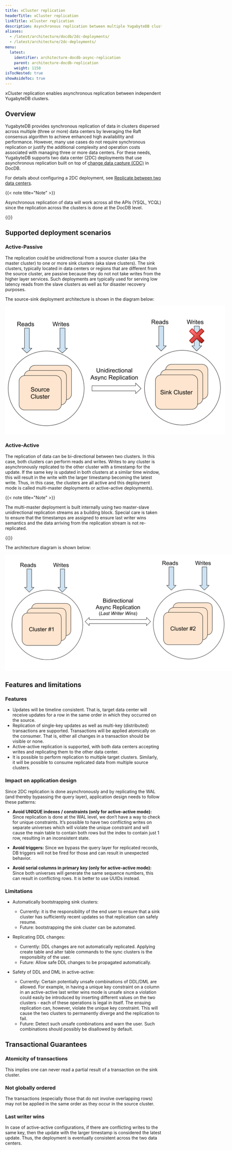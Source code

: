 ```yaml
---
title: xCluster replication
headerTitle: xCluster replication
linkTitle: xCluster replication
description: Asynchronous replication between multiple YugabyteDB clusters.
aliases:
  - /latest/architecture/docdb/2dc-deployments/
  - /latest/architecture/2dc-deployments/
menu:
  latest:
    identifier: architecture-docdb-async-replication
    parent: architecture-docdb-replication
    weight: 1150
isTocNested: true
showAsideToc: true
---
```


xCluster replication enables asynchronous replication between independent YugabyteDB clusters.

## Overview

YugabyteDB provides synchronous replication of data in clusters dispersed across multiple (three or more) data centers by leveraging the Raft consensus algorithm to achieve enhanced high availability and performance. However, many use cases do not require synchronous replication or justify the additional complexity and operation costs associated with managing three or more data centers. For these needs, YugabyteDB supports two data center (2DC) deployments that use asynchronous replication built on top of [change data capture (CDC)](../change-data-capture) in DocDB.

For details about configuring a 2DC deployment, see [Replicate between two data centers](../../../deploy/multi-dc/2dc-deployment).


{{< note title="Note" >}}

Asynchronous replication of data will work across all the APIs (YSQL, YCQL) since the replication across the clusters is done at the DocDB level. 

{{</note >}}

## Supported deployment scenarios

### Active-Passive

The replication could be unidirectional from a source cluster (aka the master cluster) to one or more sink clusters (aka slave clusters). The sink clusters, typically located in data centers or regions that are different from the source cluster, are passive because they do not not take writes from the higher layer services. Such deployments are typically used for serving low latency reads from the slave clusters as well as for disaster recovery purposes.

The source-sink deployment architecture is shown in the diagram below:

<img src="https://github.com/yugabyte/yugabyte-db/raw/master/architecture/design/images/2DC-source-sink-deployment.png" style="max-width:750px;"/>

### Active-Active

The replication of data can be bi-directional between two clusters. In this case, both clusters can perform reads and writes. Writes to any cluster is asynchronously replicated to the other cluster with a timestamp for the update. If the same key is updated in both clusters at a similar time window, this will result in the write with the larger timestamp becoming the latest write. Thus, in this case, the clusters are all active and this deployment mode is called multi-master deployments or active-active deployments).

{{< note title="Note" >}}

The multi-master deployment is built internally using two master-slave unidirectional replication streams as a building block. Special care is taken to ensure that the timestamps are assigned to ensure last writer wins semantics and the data arriving from the replication stream is not re-replicated. 

{{</note >}}

The architecture diagram is shown below:

<img src="https://github.com/yugabyte/yugabyte-db/raw/master/architecture/design/images/2DC-multi-master-deployment.png" style="max-width:750px;"/>


## Features and limitations

### Features

* Updates will be timeline consistent. That is, target data center will receive updates for a row in the same order in which they occurred on the source.
* Replication of single-key updates as well as multi-key (distributed) transactions are supported. Transactions will be applied atomically on the consumer. That is, either all changes in a transaction should be visible or none.
* Active-active replication is supported, with both data centers accepting writes and replicating them to the other data center.
* It is possible to perform replication to multiple target clusters. Similarly, it will be possible to consume replicated data from multiple source clusters.


### Impact on application design

Since 2DC replication is done asynchronously and by replicating the WAL (and thereby bypassing the query layer), application design needs to follow these patterns:

* **Avoid UNIQUE indexes / constraints (only for active-active mode):** Since replication is done at the WAL level, we don’t have a way to check for unique constraints. It’s possible to have two conflicting writes on separate universes which will violate the unique constraint and will cause the main table to contain both rows but the index to contain just 1 row, resulting in an inconsistent state.

* **Avoid triggers:** Since we bypass the query layer for replicated records, DB triggers will not be fired for those and can result in unexpected behavior.

* **Avoid serial columns in primary key (only for active-active mode):** Since both universes will generate the same sequence numbers, this can result in conflicting rows. It is better to use UUIDs instead.


### Limitations

* Automatically bootstrapping sink clusters:
    * Currently: it is the responsibility of the end user to ensure that a sink cluster has sufficiently recent updates so that replication can safely resume.
    * Future: bootstrapping the sink cluster can be automated.

* Replicating DDL changes:
    * Currently: DDL changes are not automatically replicated. Applying create table and alter table commands to the sync clusters is the responsibiity of the user.
    * Future: Allow safe DDL changes to be propagated automatically.

* Safety of DDL and DML in active-active:
    * Currently: Certain potentially unsafe combinations of DDL/DML are allowed. For example, in having a unique key constraint on a column in an active-active last writer wins mode is unsafe since a violation could easily be introduced by inserting different values on the two clusters - each of these operations is legal in itself. The ensuing replication can, however, violate the unique key constraint. This will cause the two clusters to permanently diverge and the replication to fail.
    * Future: Detect such unsafe combinations and warn the user. Such combinations should possibly be disallowed by default.


## Transactional Guarantees

### Atomicity of transactions
This implies one can never read a partial result of a transaction on the sink cluster.

### Not globally ordered
The transactions (especially those that do not involve overlapping rows) may not be applied in the same order as they occur in the source cluster.

### Last writer wins
In case of active-active configurations, if there are conflicting writes to the same key, then the update with the larger timestamp is considered the latest update. Thus, the deployment is eventually consistent across the two data centers.



